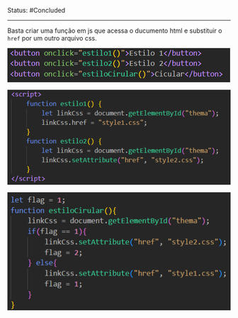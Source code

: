 Status: #Concluded 

---

Basta criar uma função em js que acessa o ducumento html e substituir o `href` por um outro arquivo css. 

![Pasted image 20250505170222](../../attachments/Pasted%20image%2020250505170222.png)

![Pasted image 20250505164734](../../attachments/Pasted%20image%2020250505164734.png)

![Pasted image 20250505170149](../../attachments/Pasted%20image%2020250505170149.png)

